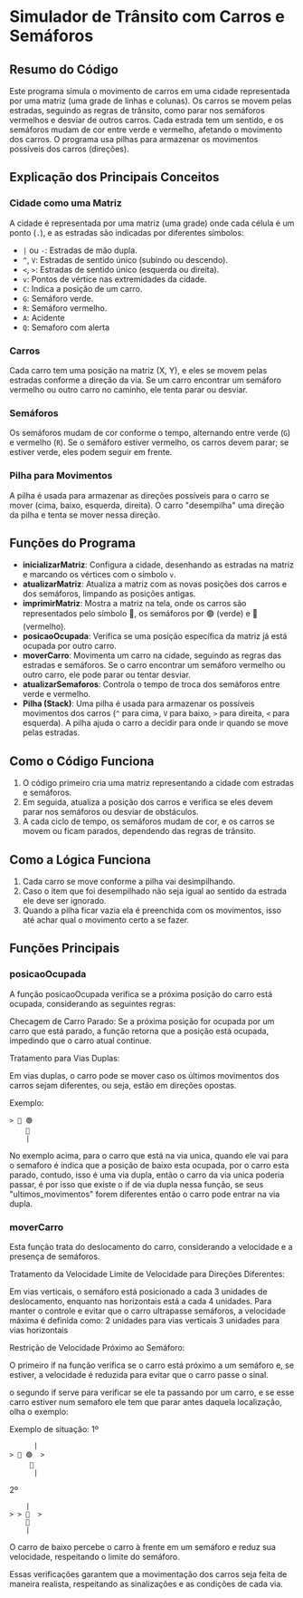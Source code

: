 # Simulador de Trânsito com Carros e Semáforos

## Resumo do Código

Este programa simula o movimento de carros em uma cidade representada por uma matriz (uma grade de linhas e colunas). Os carros se movem pelas estradas, seguindo as regras de trânsito, como parar nos semáforos vermelhos e desviar de outros carros. Cada estrada tem um sentido, e os semáforos mudam de cor entre verde e vermelho, afetando o movimento dos carros. O programa usa pilhas para armazenar os movimentos possíveis dos carros (direções).

## Explicação dos Principais Conceitos

### Cidade como uma Matriz
A cidade é representada por uma matriz (uma grade) onde cada célula é um ponto (`.`), e as estradas são indicadas por diferentes símbolos:

- `|` ou `-`: Estradas de mão dupla.
- `^`, `V`: Estradas de sentido único (subindo ou descendo).
- `<`, `>`: Estradas de sentido único (esquerda ou direita).
- `v`: Pontos de vértice nas extremidades da cidade.
- `C`: Indica a posição de um carro.
- `G`: Semáforo verde.
- `R`: Semáforo vermelho.
- `A`: Acidente
- `Q`: Semaforo com alerta

### Carros
Cada carro tem uma posição na matriz (X, Y), e eles se movem pelas estradas conforme a direção da via. Se um carro encontrar um semáforo vermelho ou outro carro no caminho, ele tenta parar ou desviar.

### Semáforos
Os semáforos mudam de cor conforme o tempo, alternando entre verde (`G`) e vermelho (`R`). Se o semáforo estiver vermelho, os carros devem parar; se estiver verde, eles podem seguir em frente.

### Pilha para Movimentos
A pilha é usada para armazenar as direções possíveis para o carro se mover (cima, baixo, esquerda, direita). O carro "desempilha" uma direção da pilha e tenta se mover nessa direção.

## Funções do Programa

- **inicializarMatriz**: Configura a cidade, desenhando as estradas na matriz e marcando os vértices com o símbolo `v`.
- **atualizarMatriz**: Atualiza a matriz com as novas posições dos carros e dos semáforos, limpando as posições antigas.
- **imprimirMatriz**: Mostra a matriz na tela, onde os carros são representados pelo símbolo 🚗, os semáforos por 🟢 (verde) e 🔴 (vermelho).
- **posicaoOcupada**: Verifica se uma posição específica da matriz já está ocupada por outro carro.
- **moverCarro**: Movimenta um carro na cidade, seguindo as regras das estradas e semáforos. Se o carro encontrar um semáforo vermelho ou outro carro, ele pode parar ou tentar desviar.
- **atualizarSemaforos**: Controla o tempo de troca dos semáforos entre verde e vermelho.
- **Pilha (Stack)**: Uma pilha é usada para armazenar os possíveis movimentos dos carros (`^` para cima, `V` para baixo, `>` para direita, `<` para esquerda). A pilha ajuda o carro a decidir para onde ir quando se move pelas estradas.

## Como o Código Funciona

1. O código primeiro cria uma matriz representando a cidade com estradas e semáforos.
2. Em seguida, atualiza a posição dos carros e verifica se eles devem parar nos semáforos ou desviar de obstáculos.
3. A cada ciclo de tempo, os semáforos mudam de cor, e os carros se movem ou ficam parados, dependendo das regras de trânsito.

## Como a Lógica Funciona
1. Cada carro se move conforme a pilha vai desimpilhando.
2. Caso o item que foi desempilhado não seja igual ao sentido da estrada ele deve ser ignorado.
3. Quando a pilha ficar vazia ela é preenchida com os movimentos, isso até achar qual o movimento certo a se fazer.

## Funções Principais
### posicaoOcupada
A função posicaoOcupada verifica se a próxima posição do carro está ocupada, considerando as seguintes regras:

Checagem de Carro Parado: Se a próxima posição for ocupada por um carro que está parado, a função retorna que a posição está ocupada, impedindo que o carro atual continue.

Tratamento para Vias Duplas:

Em vias duplas, o carro pode se mover caso os últimos movimentos dos carros sejam diferentes, ou seja, estão em direções opostas.

Exemplo:

```
> 🚗 🟢
    🚗 
    |
```

No exemplo acima, para o carro que está na via unica, quando ele vai para o semaforo é indica que a posição de baixo esta ocupada, por o carro esta parado, contudo, isso é uma via dupla, então o carro da via unica poderia passar, é por isso que existe o if de via dupla nessa função, se seus "ultimos_movimentos" forem diferentes então o carro pode entrar na via dupla.

### moverCarro
Esta função trata do deslocamento do carro, considerando a velocidade e a presença de semáforos.

Tratamento da Velocidade
Limite de Velocidade para Direções Diferentes:

Em vias verticais, o semáforo está posicionado a cada 3 unidades de deslocamento, enquanto nas horizontais está a cada 4 unidades.
Para manter o controle e evitar que o carro ultrapasse semáforos, a velocidade máxima é definida como:
2 unidades para vias verticais
3 unidades para vias horizontais

Restrição de Velocidade Próximo ao Semáforo:

O primeiro if na função verifica se o carro está próximo a um semáforo e, se estiver, a velocidade é reduzida para evitar que o carro passe o sinal.

o segundo if serve para verificar se ele ta passando por um carro, e se esse carro estiver num semaforo ele tem que parar antes daquela localização, olha o exemplo:

Exemplo de situação:
1º

```
      | 
> 🚗 🟢  >
     🚗
      |
```

2º
```
    | 
> > 🚗  > 
    🚗 
    |
```

O carro de baixo percebe o carro à frente em um semáforo e reduz sua velocidade, respeitando o limite do semáforo.

Essas verificações garantem que a movimentação dos carros seja feita de maneira realista, respeitando as sinalizações e as condições de cada via.
